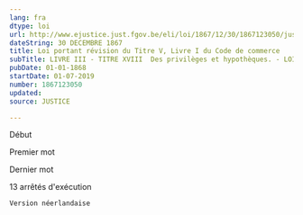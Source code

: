 ```yaml
---
lang: fra
dtype: loi
url: http://www.ejustice.just.fgov.be/eli/loi/1867/12/30/1867123050/justel
dateString: 30 DECEMBRE 1867
title: Loi portant révision du Titre V, Livre I du Code de commerce
subTitle: LIVRE III - TITRE XVIII  Des privilèges et hypothèques. - LOI HYPOTHECAIRE
pubDate: 01-01-1868
startDate: 01-07-2019
number: 1867123050
updated: 
source: JUSTICE

---
```




Début

Premier mot 

Dernier mot 
 
 
 
 


 
 
 
 
 
 
 

 13 arrêtés d'exécution 

 
 



 
 
 

 

 

 

 
    Version néerlandaise


